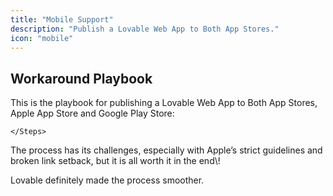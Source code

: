```yaml
---
title: "Mobile Support"
description: "Publish a Lovable Web App to Both App Stores."
icon: "mobile"
---
```


## Workaround Playbook

This is the playbook for publishing a Lovable Web App to Both App Stores, Apple App Store and Google Play Store:

      
    </Steps>
  </Step>
  
  
  
  
</Steps>

The process has its challenges, especially with Apple’s strict guidelines and broken link setback, but it is all worth it in the end\\! 

Lovable definitely made the process smoother.